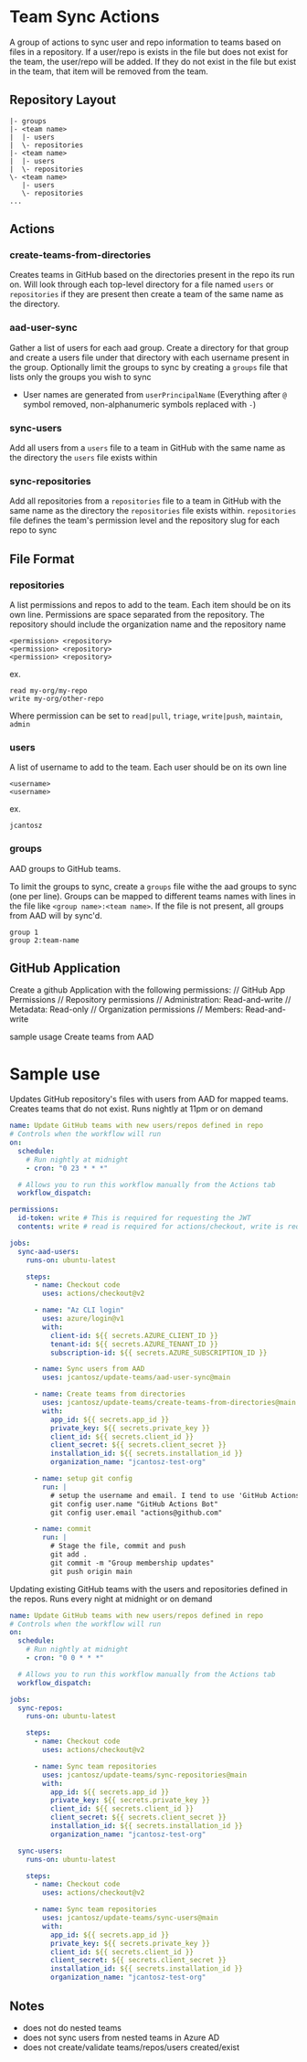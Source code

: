 # Team Sync Actions

A group of actions to sync user and repo information to teams based on files in a repository. If a user/repo is exists in the file but does not exist for the team, the user/repo will be added. If they do not exist in the file but exist in the team, that item will be removed from the team.

## Repository Layout

```
|- groups
|- <team name>
|  |- users
|  \- repositories
|- <team name>
|  |- users
|  \- repositories
\- <team name>
   |- users
   \- repositories
...
```

## Actions

### create-teams-from-directories

Creates teams in GitHub based on the directories present in the repo its run on. Will look through each top-level directory for a file named `users` or `repositories` if they are present then create a team of the same name as the directory.

### aad-user-sync

Gather a list of users for each aad group. Create a directory for that group and create a users file under that directory with each username present in the group. Optionally limit the groups to sync by creating a `groups` file that lists only the groups you wish to sync

- User names are generated from `userPrincipalName` (Everything after `@` symbol removed, non-alphanumeric symbols replaced with `-`)

### sync-users

Add all users from a `users` file to a team in GitHub with the same name as the directory the `users` file exists within

### sync-repositories

Add all repositories from a `repositories` file to a team in GitHub with the same name as the directory the `repositories` file exists within. `repositories` file defines the team's permission level and the repository slug for each repo to sync

## File Format

### repositories

A list permissions and repos to add to the team. Each item should be on its own line. Permissions are space separated from the repository. The repository should include the organization name and the repository name

```
<permission> <repository>
<permission> <repository>
<permission> <repository>
```

ex.

```
read my-org/my-repo
write my-org/other-repo
```

Where permission can be set to `read|pull`, `triage`, `write|push`, `maintain`, `admin`

### users

A list of username to add to the team. Each user should be on its own line

```
<username>
<username>
```

ex.

```
jcantosz
```

### groups

AAD groups to GitHub teams.

To limit the groups to sync, create a `groups` file withe the aad groups to sync (one per line). Groups can be mapped to different teams names with lines in the file like `<group name>:<team name>`. If the file is not present, all groups from AAD will by sync'd.

```
group 1
group 2:team-name
```

## GitHub Application

Create a github Application with the following permissions:
// GitHub App Permissions
// Repository permissions
// Administration: Read-and-write
// Metadata: Read-only
// Organization permissions
// Members: Read-and-write

sample usage
Create teams from AAD

# Sample use

Updates GitHub repository's files with users from AAD for mapped teams. Creates teams that do not exist. Runs nightly at 11pm or on demand

```yaml
name: Update GitHub teams with new users/repos defined in repo
# Controls when the workflow will run
on:
  schedule:
    # Run nightly at midnight
    - cron: "0 23 * * *"

  # Allows you to run this workflow manually from the Actions tab
  workflow_dispatch:

permissions:
  id-token: write # This is required for requesting the JWT
  contents: write # read is required for actions/checkout, write is required to create a release

jobs:
  sync-aad-users:
    runs-on: ubuntu-latest

    steps:
      - name: Checkout code
        uses: actions/checkout@v2

      - name: "Az CLI login"
        uses: azure/login@v1
        with:
          client-id: ${{ secrets.AZURE_CLIENT_ID }}
          tenant-id: ${{ secrets.AZURE_TENANT_ID }}
          subscription-id: ${{ secrets.AZURE_SUBSCRIPTION_ID }}

      - name: Sync users from AAD
        uses: jcantosz/update-teams/aad-user-sync@main

      - name: Create teams from directories
        uses: jcantosz/update-teams/create-teams-from-directories@main
        with:
          app_id: ${{ secrets.app_id }}
          private_key: ${{ secrets.private_key }}
          client_id: ${{ secrets.client_id }}
          client_secret: ${{ secrets.client_secret }}
          installation_id: ${{ secrets.installation_id }}
          organization_name: "jcantosz-test-org"

      - name: setup git config
        run: |
          # setup the username and email. I tend to use 'GitHub Actions Bot' with no email by default
          git config user.name "GitHub Actions Bot"
          git config user.email "actions@github.com"

      - name: commit
        run: |
          # Stage the file, commit and push
          git add .
          git commit -m "Group membership updates"
          git push origin main
```

Updating existing GitHub teams with the users and repositories defined in the repos. Runs every night at midnight or on demand

```yaml
name: Update GitHub teams with new users/repos defined in repo
# Controls when the workflow will run
on:
  schedule:
    # Run nightly at midnight
    - cron: "0 0 * * *"

  # Allows you to run this workflow manually from the Actions tab
  workflow_dispatch:

jobs:
  sync-repos:
    runs-on: ubuntu-latest

    steps:
      - name: Checkout code
        uses: actions/checkout@v2

      - name: Sync team repositories
        uses: jcantosz/update-teams/sync-repositories@main
        with:
          app_id: ${{ secrets.app_id }}
          private_key: ${{ secrets.private_key }}
          client_id: ${{ secrets.client_id }}
          client_secret: ${{ secrets.client_secret }}
          installation_id: ${{ secrets.installation_id }}
          organization_name: "jcantosz-test-org"

  sync-users:
    runs-on: ubuntu-latest

    steps:
      - name: Checkout code
        uses: actions/checkout@v2

      - name: Sync team repositories
        uses: jcantosz/update-teams/sync-users@main
        with:
          app_id: ${{ secrets.app_id }}
          private_key: ${{ secrets.private_key }}
          client_id: ${{ secrets.client_id }}
          client_secret: ${{ secrets.client_secret }}
          installation_id: ${{ secrets.installation_id }}
          organization_name: "jcantosz-test-org"
```

## Notes

- does not do nested teams
- does not sync users from nested teams in Azure AD
- does not create/validate teams/repos/users created/exist
